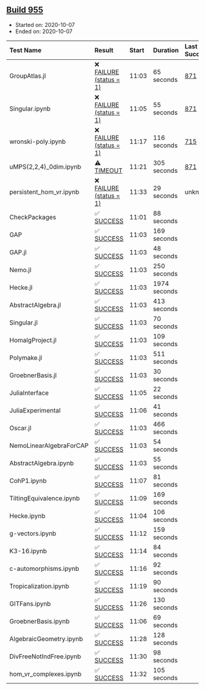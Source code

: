 ## [Build 955](https://oscarci.mathematik.uni-kl.de/job/oscar-stable/955/)

* Started on: 2020-10-07
* Ended on: 2020-10-07

| Test Name    | Result | Start | Duration | Last Success | First Failure |
|:-------------|:-------|:------|:---------|:-------------|:--------------|
| GroupAtlas.jl | ❌ [FAILURE (status = 1)](https://oscarci.mathematik.uni-kl.de/job/oscar-stable/955/artifact/logs/build-955/GroupAtlas.jl.log) | 11:03 | 65 seconds | [871](https://oscarci.mathematik.uni-kl.de/job/oscar-stable/871/) | [872](https://oscarci.mathematik.uni-kl.de/job/oscar-stable/872/) |
| Singular.ipynb | ❌ [FAILURE (status = 1)](https://oscarci.mathematik.uni-kl.de/job/oscar-stable/955/artifact/logs/build-955/Singular.ipynb.log) | 11:05 | 55 seconds | [871](https://oscarci.mathematik.uni-kl.de/job/oscar-stable/871/) | [872](https://oscarci.mathematik.uni-kl.de/job/oscar-stable/872/) |
| wronski-poly.ipynb | ❌ [FAILURE (status = 1)](https://oscarci.mathematik.uni-kl.de/job/oscar-stable/955/artifact/logs/build-955/wronski-poly.ipynb.log) | 11:17 | 116 seconds | [715](https://oscarci.mathematik.uni-kl.de/job/oscar-stable/715/) | [716](https://oscarci.mathematik.uni-kl.de/job/oscar-stable/716/) |
| uMPS(2,2,4)_0dim.ipynb | ⚠ [TIMEOUT](https://oscarci.mathematik.uni-kl.de/job/oscar-stable/955/artifact/logs/build-955/uMPS-2-2-4-_0dim.ipynb.log) | 11:21 | 305 seconds | [871](https://oscarci.mathematik.uni-kl.de/job/oscar-stable/871/) | [872](https://oscarci.mathematik.uni-kl.de/job/oscar-stable/872/) |
| persistent_hom_vr.ipynb | ❌ [FAILURE (status = 1)](https://oscarci.mathematik.uni-kl.de/job/oscar-stable/955/artifact/logs/build-955/persistent_hom_vr.ipynb.log) | 11:33 | 29 seconds | unknown | unknown |
| CheckPackages | ✅ [SUCCESS](https://oscarci.mathematik.uni-kl.de/job/oscar-stable/955/artifact/logs/build-955/CheckPackages.log) | 11:01 | 88 seconds |  |  |
| GAP | ✅ [SUCCESS](https://oscarci.mathematik.uni-kl.de/job/oscar-stable/955/artifact/logs/build-955/GAP.log) | 11:03 | 169 seconds |  |  |
| GAP.jl | ✅ [SUCCESS](https://oscarci.mathematik.uni-kl.de/job/oscar-stable/955/artifact/logs/build-955/GAP.jl.log) | 11:03 | 48 seconds |  |  |
| Nemo.jl | ✅ [SUCCESS](https://oscarci.mathematik.uni-kl.de/job/oscar-stable/955/artifact/logs/build-955/Nemo.jl.log) | 11:03 | 250 seconds |  |  |
| Hecke.jl | ✅ [SUCCESS](https://oscarci.mathematik.uni-kl.de/job/oscar-stable/955/artifact/logs/build-955/Hecke.jl.log) | 11:03 | 1974 seconds |  |  |
| AbstractAlgebra.jl | ✅ [SUCCESS](https://oscarci.mathematik.uni-kl.de/job/oscar-stable/955/artifact/logs/build-955/AbstractAlgebra.jl.log) | 11:03 | 413 seconds |  |  |
| Singular.jl | ✅ [SUCCESS](https://oscarci.mathematik.uni-kl.de/job/oscar-stable/955/artifact/logs/build-955/Singular.jl.log) | 11:03 | 70 seconds |  |  |
| HomalgProject.jl | ✅ [SUCCESS](https://oscarci.mathematik.uni-kl.de/job/oscar-stable/955/artifact/logs/build-955/HomalgProject.jl.log) | 11:03 | 109 seconds |  |  |
| Polymake.jl | ✅ [SUCCESS](https://oscarci.mathematik.uni-kl.de/job/oscar-stable/955/artifact/logs/build-955/Polymake.jl.log) | 11:03 | 511 seconds |  |  |
| GroebnerBasis.jl | ✅ [SUCCESS](https://oscarci.mathematik.uni-kl.de/job/oscar-stable/955/artifact/logs/build-955/GroebnerBasis.jl.log) | 11:03 | 30 seconds |  |  |
| JuliaInterface | ✅ [SUCCESS](https://oscarci.mathematik.uni-kl.de/job/oscar-stable/955/artifact/logs/build-955/JuliaInterface.log) | 11:05 | 22 seconds |  |  |
| JuliaExperimental | ✅ [SUCCESS](https://oscarci.mathematik.uni-kl.de/job/oscar-stable/955/artifact/logs/build-955/JuliaExperimental.log) | 11:06 | 41 seconds |  |  |
| Oscar.jl | ✅ [SUCCESS](https://oscarci.mathematik.uni-kl.de/job/oscar-stable/955/artifact/logs/build-955/Oscar.jl.log) | 11:03 | 466 seconds |  |  |
| NemoLinearAlgebraForCAP | ✅ [SUCCESS](https://oscarci.mathematik.uni-kl.de/job/oscar-stable/955/artifact/logs/build-955/NemoLinearAlgebraForCAP.log) | 11:03 | 54 seconds |  |  |
| AbstractAlgebra.ipynb | ✅ [SUCCESS](https://oscarci.mathematik.uni-kl.de/job/oscar-stable/955/artifact/logs/build-955/AbstractAlgebra.ipynb.log) | 11:03 | 55 seconds |  |  |
| CohP1.ipynb | ✅ [SUCCESS](https://oscarci.mathematik.uni-kl.de/job/oscar-stable/955/artifact/logs/build-955/CohP1.ipynb.log) | 11:07 | 81 seconds |  |  |
| TiltingEquivalence.ipynb | ✅ [SUCCESS](https://oscarci.mathematik.uni-kl.de/job/oscar-stable/955/artifact/logs/build-955/TiltingEquivalence.ipynb.log) | 11:09 | 169 seconds |  |  |
| Hecke.ipynb | ✅ [SUCCESS](https://oscarci.mathematik.uni-kl.de/job/oscar-stable/955/artifact/logs/build-955/Hecke.ipynb.log) | 11:04 | 106 seconds |  |  |
| g-vectors.ipynb | ✅ [SUCCESS](https://oscarci.mathematik.uni-kl.de/job/oscar-stable/955/artifact/logs/build-955/g-vectors.ipynb.log) | 11:12 | 159 seconds |  |  |
| K3-16.ipynb | ✅ [SUCCESS](https://oscarci.mathematik.uni-kl.de/job/oscar-stable/955/artifact/logs/build-955/K3-16.ipynb.log) | 11:14 | 84 seconds |  |  |
| c-automorphisms.ipynb | ✅ [SUCCESS](https://oscarci.mathematik.uni-kl.de/job/oscar-stable/955/artifact/logs/build-955/c-automorphisms.ipynb.log) | 11:16 | 92 seconds |  |  |
| Tropicalization.ipynb | ✅ [SUCCESS](https://oscarci.mathematik.uni-kl.de/job/oscar-stable/955/artifact/logs/build-955/Tropicalization.ipynb.log) | 11:19 | 90 seconds |  |  |
| GITFans.ipynb | ✅ [SUCCESS](https://oscarci.mathematik.uni-kl.de/job/oscar-stable/955/artifact/logs/build-955/GITFans.ipynb.log) | 11:26 | 130 seconds |  |  |
| GroebnerBasis.ipynb | ✅ [SUCCESS](https://oscarci.mathematik.uni-kl.de/job/oscar-stable/955/artifact/logs/build-955/GroebnerBasis.ipynb.log) | 11:06 | 69 seconds |  |  |
| AlgebraicGeometry.ipynb | ✅ [SUCCESS](https://oscarci.mathematik.uni-kl.de/job/oscar-stable/955/artifact/logs/build-955/AlgebraicGeometry.ipynb.log) | 11:28 | 128 seconds |  |  |
| DivFreeNotIndFree.ipynb | ✅ [SUCCESS](https://oscarci.mathematik.uni-kl.de/job/oscar-stable/955/artifact/logs/build-955/DivFreeNotIndFree.ipynb.log) | 11:30 | 98 seconds |  |  |
| hom_vr_complexes.ipynb | ✅ [SUCCESS](https://oscarci.mathematik.uni-kl.de/job/oscar-stable/955/artifact/logs/build-955/hom_vr_complexes.ipynb.log) | 11:32 | 105 seconds |  |  |
